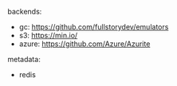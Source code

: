 



backends:
- gc: https://github.com/fullstorydev/emulators
- s3: https://min.io/
- azure: https://github.com/Azure/Azurite

metadata:
- redis
